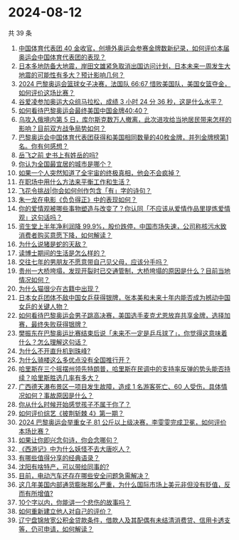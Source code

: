 # 2024-08-12

共 39 条

<!-- BEGIN -->
<!-- 最后更新时间 Mon Aug 12 2024 01:00:38 GMT+0800 (China Standard Time) -->

1. [中国体育代表团 40 金收官，创境外奥运会参赛金牌数新纪录，如何评价本届奥运会中国体育代表团的表现？](https://www.zhihu.com/question/664028203)
1. [日本多地防备大地震，岸田文雄紧急取消出国访问计划，日本未来一周发生大地震的可能性有多大？预计影响几何？](https://www.zhihu.com/question/663927700)
1. [2024 巴黎奥运会篮球女子决赛，法国队 66:67 惜败美国队，美国女篮夺金，如何评价这场比赛？](https://www.zhihu.com/question/664006435)
1. [谷爱凌参加奥运大众组马拉松，成绩 3 小时 24 分 36 秒，这是什么水平？](https://www.zhihu.com/question/662718849)
1. [如何看待巴黎奥运会最终美国中国金牌40:40？](https://www.zhihu.com/question/664031029)
1. [乌攻入俄境内第 5 日，库尔斯克数万人撤离，此次进攻给当地居民带来怎样的影响？目前双方战争局势如何？](https://www.zhihu.com/question/663998912)
1. [巴黎奥运会中国体育代表团获得和美国相同数量的40枚金牌，并列金牌榜第1名。你有何感想？](https://www.zhihu.com/question/664028314)
1. [岳飞之前 史书上有姓岳的吗?](https://www.zhihu.com/question/663630542)
1. [你认为全国最宜居的城市是哪个？](https://www.zhihu.com/question/488808761)
1. [如果一个人突然知道了全宇宙的终极真相，他会不会疯掉？](https://www.zhihu.com/question/305912711)
1. [在职场中用什么方法来平衡工作和生活？](https://www.zhihu.com/question/662905321)
1. [飞花令挑战|你会如何创作包含「有」字的诗句？](https://www.zhihu.com/question/663989627)
1. [朱一龙在电影《负负得正》中的表现如何？](https://www.zhihu.com/question/663869801)
1. [你的爱情观被哪些事物塑造与改变了？你认同「不应该从爱情作品里提炼爱情观」这句话吗？](https://www.zhihu.com/question/662966863)
1. [资生堂上半年净利润降 99.9%，股价跌停，中国市场失速，公司称核污水致消费者购买意愿下降，如何解读？](https://www.zhihu.com/question/663921433)
1. [为什么说猪是蛇的天敌？](https://www.zhihu.com/question/571047539)
1. [读博士期间的生活是怎么样的？](https://www.zhihu.com/question/457319613)
1. [交往七年的男朋友不愿意带自己见父母，应该分手吗？](https://www.zhihu.com/question/660386939)
1. [贵州一大桥垮塌，发现开裂时已交通管制，大桥垮塌的原因是什么？目前当地情况如何？](https://www.zhihu.com/question/663844759)
1. [为什么猫很少在古籍中出现？](https://www.zhihu.com/question/21518576)
1. [日本女乒团体不敌中国女乒获得银牌，张本美和未来十年内能否成为撼动中国女乒的关键人物？](https://www.zhihu.com/question/663959137)
1. [如何看待巴黎奥运会男子跳高决赛，美国选手麦克尤恩放弃共享金牌，选择加赛，最终失败获得银牌？](https://www.zhihu.com/question/663967258)
1. [樊振东在巴黎奥运比赛结束后说「未来不一定是乒乓球了」，你觉得这意味着什么？怎么理解这句话？](https://www.zhihu.com/question/663960931)
1. [为什么不开直升机到珠峰?](https://www.zhihu.com/question/358221411)
1. [为什么骑楼这么多优点没有全国推行开？](https://www.zhihu.com/question/663488574)
1. [哈里斯在三个摇摆州领先特朗普，哈里斯在民调中的支持率反弹的势头能否持续？哈里斯胜选几率有多大？](https://www.zhihu.com/question/663993997)
1. [广西德天瀑布景区一项目发生故障，造成 1 名游客死亡、60 人受伤，具体情况如何？事故原因是什么？](https://www.zhihu.com/question/663952181)
1. [你从什么时候开始感觉孩子不属于你了？](https://www.zhihu.com/question/616205418)
1. [如何评价综艺《披荆斩棘 4》第一期？](https://www.zhihu.com/question/663328911)
1. [2024 巴黎奥运会举重女子 81 公斤以上级决赛，李雯雯完成卫冕，如何评价本场比赛？](https://www.zhihu.com/question/664006130)
1. [如果让你即兴念句诗，你会念哪句？](https://www.zhihu.com/question/662973225)
1. [《西游记》中为什么妖怪不去大唐吃人？](https://www.zhihu.com/question/659406900)
1. [有哪些值得分享的经典语录？](https://www.zhihu.com/question/651422067)
1. [沈阳有啥特产，可以带给同事的?](https://www.zhihu.com/question/654061055)
1. [目前，电动汽车还存在哪些安全问题急需解决？](https://www.zhihu.com/question/663232730)
1. [这几年美国内部通货膨胀那么严重，为什么国际市场上美元非但没有贬值，反而有所增值?](https://www.zhihu.com/question/663428040)
1. [10个字以内，你能讲一个悲伤的故事吗？](https://www.zhihu.com/question/652241723)
1. [如何重新建立他人对自己的评价？](https://www.zhihu.com/question/663882197)
1. [辽宁盘锦放宽公积金贷款条件，借款人及其配偶有未结清消费贷、信用卡透支等，仍可申请，如何解读？](https://www.zhihu.com/question/663950004)

<!-- END -->
